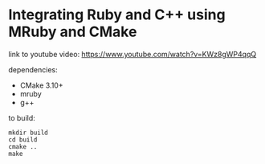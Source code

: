 # Integrating Ruby and C++ using MRuby and CMake

link to youtube video:
https://www.youtube.com/watch?v=KWz8gWP4qqQ

dependencies:
 - CMake 3.10+
 - mruby
 - g++

to build:

```
mkdir build
cd build
cmake ..
make
```
